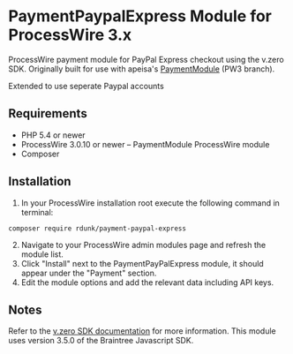 # PaymentPaypalExpress Module for ProcessWire 3.x

ProcessWire payment module for PayPal Express checkout using the v.zero SDK. Originally built for use with apeisa's [PaymentModule](https://github.com/apeisa/PaymentModule/) (PW3 branch).

Extended to use seperate Paypal accounts

## Requirements

- PHP 5.4 or newer
- ProcessWire 3.0.10 or newer
– PaymentModule ProcessWire module
- Composer

## Installation

1. In your ProcessWire installation root execute the following command in terminal:

````````
composer require rdunk/payment-paypal-express
````````	

2. Navigate to your ProcessWire admin modules page and refresh the module list.
3. Click "Install" next to the PaymentPayPalExpress module, it should appear under the "Payment" section.
4. Edit the module options and add the relevant data including API keys.

## Notes

Refer to the [v.zero SDK documentation](https://developer.paypal.com/docs/accept-payments/express-checkout/ec-vzero/get-started/) for more information.
This module uses version 3.5.0 of the Braintree Javascript SDK.
